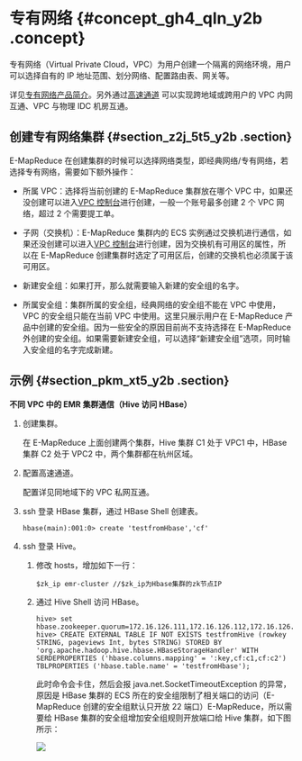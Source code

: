 # 专有网络 {#concept_gh4_qln_y2b .concept}

专有网络（Virtual Private Cloud，VPC）为用户创建一个隔离的网络环境，用户可以选择自有的 IP 地址范围、划分网络、配置路由表、网关等。

详见[专有网络产品简介](https://www.alibabacloud.com/help/zh/doc-detail/34217.html)。另外通过[高速通道](https://www.alibabacloud.com/product/express-connect) 可以实现跨地域或跨用户的 VPC 内网互通、VPC 与物理 IDC 机房互通。

## 创建专有网络集群 {#section_z2j_5t5_y2b .section}

E-MapReduce 在创建集群的时候可以选择网络类型，即经典网络/专有网络，若选择专有网络，需要如下额外操作：

-   所属 VPC：选择将当前创建的 E-MapReduce 集群放在哪个 VPC 中，如果还没创建可以进入[VPC 控制台](https://vpc.console.aliyun.com/#/)进行创建，一般一个账号最多创建 2 个 VPC 网络，超过 2 个需要提工单。

-   子网（交换机）：E-MapReduce 集群内的 ECS 实例通过交换机进行通信，如果还没创建可以进入[VPC 控制台](https://vpc.console.aliyun.com/#/)进行创建，因为交换机有可用区的属性，所以在 E-MapReduce 创建集群时选定了可用区后，创建的交换机也必须属于该可用区。

-   新建安全组：如果打开，那么就需要输入新建的安全组的名字。

-   所属安全组：集群所属的安全组，经典网络的安全组不能在 VPC 中使用，VPC 的安全组只能在当前 VPC 中使用。这里只展示用户在 E-MapReduce 产品中创建的安全组。因为一些安全的原因目前尚不支持选择在 E-MapReduce 外创建的安全组。如果需要新建安全组，可以选择“新建安全组”选项，同时输入安全组的名字完成新建。


## 示例 {#section_pkm_xt5_y2b .section}

**不同 VPC 中的 EMR 集群通信（Hive 访问 HBase）**

1.  创建集群。

    在 E-MapReduce 上面创建两个集群，Hive 集群 C1 处于 VPC1 中，HBase 集群 C2 处于 VPC2 中，两个集群都在杭州区域。

2.  配置高速通道。

    配置详见同地域下的 VPC 私网互通。

3.  ssh 登录 HBase 集群，通过 HBase Shell 创建表。

    ```
    hbase(main):001:0> create 'testfromHbase','cf'
    ```

4.  ssh 登录 Hive。
    1.  修改 hosts，增加如下一行：

        ```
        $zk_ip emr-cluster //$zk_ip为Hbase集群的zk节点IP
        ```

    2.  通过 Hive Shell 访问 HBase。

        ```
        hive> set hbase.zookeeper.quorum=172.16.126.111,172.16.126.112,172.16.126.113;
        hive> CREATE EXTERNAL TABLE IF NOT EXISTS testfromHive (rowkey STRING, pageviews Int, bytes STRING) STORED BY 'org.apache.hadoop.hive.hbase.HBaseStorageHandler' WITH SERDEPROPERTIES ('hbase.columns.mapping' = ':key,cf:c1,cf:c2') TBLPROPERTIES ('hbase.table.name' = 'testfromHbase');
        ```

        此时命令会卡住，然后会报 java.net.SocketTimeoutException 的异常，原因是 HBase 集群的 ECS 所在的安全组限制了相关端口的访问（E-MapReduce 创建的安全组默认只开放 22 端口）E-MapReduce，所以需要给 HBase 集群的安全组增加安全组规则开放端口给 Hive 集群，如下图所示：

        ![](http://static-aliyun-doc.oss-cn-hangzhou.aliyuncs.com/assets/img/17888/154138490210585_zh-CN.png)


